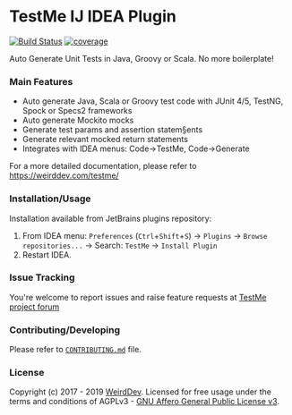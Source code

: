 # TestMe IJ IDEA Plugin
[![Build Status](https://github.com/wrdv/testme-idea/actions/workflows/test.yml/badge.svg?event=push)](https://github.com/wrdv/testme-idea/actions)
[![coverage](https://codecov.io/gh/wrdv/testme-idea/branch/master/graph/badge.svg)](https://codecov.io/gh/wrdv/testme-idea)

Auto Generate Unit Tests in Java, Groovy or Scala.
No more boilerplate!

### Main Features
- Auto generate Java, Scala or Groovy test code with JUnit 4/5, TestNG, Spock or Specs2 frameworks
- Auto generate Mockito mocks
- Generate test params and assertion statem§ents
- Generate relevant mocked return statements
- Integrates with IDEA menus: Code->TestMe, Code->Generate

For a more detailed documentation, please refer to https://weirddev.com/testme/

### Installation/Usage
Installation available from JetBrains plugins repository:
1. From IDEA menu: `Preferences` (`Ctrl`+`Shift`+`S`) -> `Plugins` -> `Browse repositories...` -> Search: `TestMe` -> `Install Plugin`
2. Restart IDEA.


### Issue Tracking
You're welcome to report issues and raise feature requests at [TestMe project forum](https://weirddev.com/forum#!/testme)

### Contributing/Developing
Please refer to [`CONTRIBUTING.md`](./CONTRIBUTING.md) file.


### License
Copyright (c) 2017 - 2019 [WeirdDev](https://weirddev.com). Licensed for free usage under the terms and conditions of AGPLv3 - [GNU Affero General Public License v3](https://www.gnu.org/licenses/agpl-3.0.en.html).
